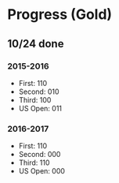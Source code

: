 # Progress (Gold)
## 10/24 done
### 2015-2016
* First: 110
* Second: 010
* Third: 100
* US Open: 011

### 2016-2017
* First: 110
* Second: 000
* Third: 110
* US Open: 000
